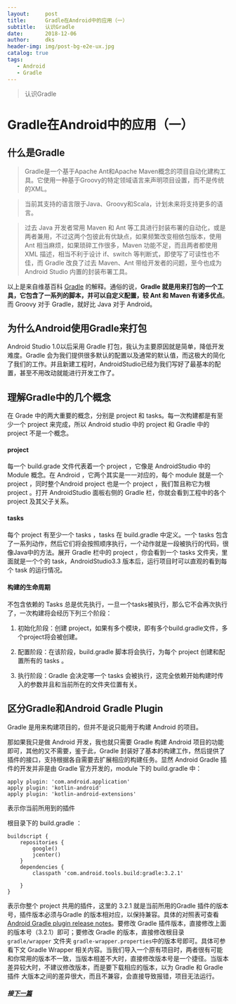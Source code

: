 ```yaml
---
layout:     post
title:      Gradle在Android中的应用（一）
subtitle:   认识Gradle
date:       2018-12-06
author:     dks
header-img: img/post-bg-e2e-ux.jpg
catalog: true
tags:
   - Android
   - Gradle
---
```


>认识Gradle

# Gradle在Android中的应用（一）

## 什么是Gradle

>Gradle是一个基于Apache Ant和Apache Maven概念的项目自动化建构工具。它使用一种基于Groovy的特定领域语言来声明项目设置，而不是传统的XML。

>当前其支持的语言限于Java、Groovy和Scala，计划未来将支持更多的语言。

>过去 Java 开发者常用 Maven 和 Ant 等工具进行封装布署的自动化，或是两者兼用，不过这两个包彼此有优缺点，如果频繁改变相依包版本，使用 Ant 相当麻烦，如果琐碎工作很多，Maven 功能不足，而且两者都使用 XML 描述，相当不利于设计 if、switch 等判断式，即使写了可读性也不佳，而 Gradle 改良了过去 Maven、Ant 带给开发者的问题，至今也成为 Android Studio 内置的封装布署工具。

以上是来自维基百科 [Gradle](https://zh.wikipedia.org/wiki/Gradle) 的解释。通俗的说，**Gradle 就是用来打包的一个工具，它包含了一系列的脚本，并可以自定义配置，较 Ant 和 Maven 有诸多优点**。而 Groovy 对于 Gradle，就好比 Java 对于 Android。


## 为什么Android使用Gradle来打包
Android Studio 1.0以后采用 Gradle 打包，我认为主要原因就是简单，降低开发难度。Gradle 会为我们提供很多默认的配置以及通常的默认值，而这极大的简化了我们的工作。并且新建工程时，AndroidStudio已经为我们写好了最基本的配置，甚至不用改动就能进行开发工作了。

## 理解Gradle中的几个概念
在 Grade 中的两大重要的概念，分别是 project 和 tasks。每一次构建都是有至少一个 project 来完成，所以 Android studio 中的 project 和 Gradle 中的 project 不是一个概念。

#### project
每一个 build.grade 文件代表着一个 project ，它像是 AndroidStudio 中的 Module 概念。在 Android ，它两个其实是一一对应的，每个 module 就是一个 project ，同时整个Android project 也是一个 project ，我们暂且称它为根 project 。打开 AndroidStudio 面板右侧的 Gradle 栏，你就会看到工程中的各个 project 及其父子关系。

#### tasks
每个 project 有至少一个 tasks ，tasks 在 build.gradle 中定义。一个 tasks 包含了一系列动作，然后它们将会按照顺序执行，一个动作就是一段被执行的代码，很像Java中的方法。展开 Gradle 栏中的 project ，你会看到一个 tasks 文件夹，里面就是一个个的 task，AndroidStudio3.3 版本后，运行项目时可以直观的看到每个 task 的运行情况。

#### 构建的生命周期
不包含依赖的 Tasks 总是优先执行，一旦一个tasks被执行，那么它不会再次执行了，一次构建将会经历下列三个阶段：
1. 初始化阶段：创建 project，如果有多个模块，即有多个build.gradle文件，多个project将会被创建。

2. 配置阶段：在该阶段，build.gradle 脚本将会执行，为每个 project 创建和配置所有的 tasks 。

3. 执行阶段：Gradle 会决定哪一个 tasks 会被执行，这完全依赖开始构建时传入的参数并且和当前所在的文件夹位置有关。


## 区分Gradle和Android Gradle Plugin
Gradle 是用来构建项目的，但并不是说只能用于构建 Android 的项目。

那如果我只是做 Android 开发，我也就只需要 Gradle 构建 Android 项目的功能即可，其他的又不需要，鉴于此，Gradle 封装好了基本的构建工作，然后提供了插件的接口，支持根据各自需要去扩展相应的构建任务。显然 Android Gradle 插件的开发并非是由 Gradle 官方开发的，module 下的 build.gradle 中：
```
apply plugin: 'com.android.application'
apply plugin: 'kotlin-android'
apply plugin: 'kotlin-android-extensions'
```
表示你当前所用到的插件

根目录下的 build.gradle ：
```
buildscript {
    repositories {
        google()
        jcenter()
    }
    dependencies {
        classpath 'com.android.tools.build:gradle:3.2.1'

    }
}
```
表示你整个 project 共用的插件，这里的 3.2.1 就是当前所用的Gradle 插件的版本号，插件版本必须与Gradle 的版本相对应，以保持兼容。具体的对照表可查看[Android Gradle plugin release notes](https://developer.android.com/studio/releases/gradle-plugin#updating-gradle)。要修改 Gradle 插件版本，直接修改上面的版本号（3.2.1）即可；要修改 Gradle 的版本，直接修改根目录 `gradle/wrapper` 文件夹 `gradle-wrapper.properties`中的版本号即可。具体可参看下文 Gradle Wrapper 相关内容。当我们导入一个原有项目时，两者很有可能和你常用的版本不一致，当版本相差不大时，直接修改版本号是一个捷径。当版本差异较大时，不建议修改版本，而是要下载相应的版本，以为 Gradle 和 Gradle插件 大版本之间的差异很大，而且不兼容，会直接导致报错，项目无法运行。

##### 接[下一篇](http://dkaishu.com/2018/12/07/Gradle%E5%9C%A8Android%E4%B8%AD%E7%9A%84%E5%BA%94%E7%94%A8-%E4%BA%8C/)
